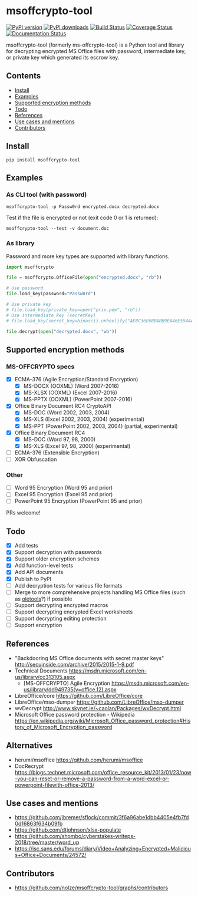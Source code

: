# msoffcrypto-tool

[![PyPI version](https://badge.fury.io/py/msoffcrypto-tool.svg)](https://badge.fury.io/py/msoffcrypto-tool)
[![PyPI downloads](https://img.shields.io/pypi/dm/msoffcrypto-tool.svg)](https://pypistats.org/packages/msoffcrypto-tool)
[![Build Status](https://travis-ci.org/nolze/msoffcrypto-tool.svg?branch=master)](https://travis-ci.org/nolze/msoffcrypto-tool)
[![Coverage Status](https://codecov.io/gh/nolze/msoffcrypto-tool/branch/master/graph/badge.svg)](https://codecov.io/gh/nolze/msoffcrypto-tool)
[![Documentation Status](https://readthedocs.org/projects/msoffcrypto-tool/badge/?version=latest)](http://msoffcrypto-tool.readthedocs.io/en/latest/?badge=latest)

msoffcrypto-tool (formerly ms-offcrypto-tool) is a Python tool and library for decrypting encrypted MS Office files with password, intermediate key, or private key which generated its escrow key.

## Contents

* [Install](#install)
* [Examples](#examples)
* [Supported encryption methods](#supported-encryption-methods)
* [Todo](#todo)
* [References](#references)
* [Use cases and mentions](#use-cases-and-mentions)
* [Contributors](#contributors)

## Install

```
pip install msoffcrypto-tool
```

## Examples

### As CLI tool (with password)

```
msoffcrypto-tool -p Passw0rd encrypted.docx decrypted.docx
```

Test if the file is encrypted or not (exit code 0 or 1 is returned):

```
msoffcrypto-tool --test -v document.doc
```

### As library

Password and more key types are supported with library functions.

```python
import msoffcrypto

file = msoffcrypto.OfficeFile(open("encrypted.docx", "rb"))

# Use password
file.load_key(password="Passw0rd")

# Use private key
# file.load_key(private_key=open("priv.pem", "rb"))
# Use intermediate key (secretKey)
# file.load_key(secret_key=binascii.unhexlify("AE8C36E68B4BB9EA46E5544A5FDB6693875B2FDE1507CBC65C8BCF99E25C2562"))

file.decrypt(open("decrypted.docx", "wb"))
```

## Supported encryption methods

### MS-OFFCRYPTO specs

* [x] ECMA-376 (Agile Encryption/Standard Encryption)
  * [x] MS-DOCX (OOXML) (Word 2007-2016)
  * [x] MS-XLSX (OOXML) (Excel 2007-2016)
  * [x] MS-PPTX (OOXML) (PowerPoint 2007-2016)
* [x] Office Binary Document RC4 CryptoAPI
  * [x] MS-DOC (Word 2002, 2003, 2004)
  * [x] MS-XLS (Excel 2002, 2003, 2004) (experimental)
  * [x] MS-PPT (PowerPoint 2002, 2003, 2004) (partial, experimental)
* [x] Office Binary Document RC4
  * [x] MS-DOC (Word 97, 98, 2000)
  * [x] MS-XLS (Excel 97, 98, 2000) (experimental)
* [ ] ECMA-376 (Extensible Encryption)
* [ ] XOR Obfuscation

### Other

* [ ] Word 95 Encryption (Word 95 and prior)
* [ ] Excel 95 Encryption (Excel 95 and prior)
* [ ] PowerPoint 95 Encryption (PowerPoint 95 and prior)

PRs welcome!

## Todo

* [x] Add tests
* [x] Support decryption with passwords
* [x] Support older encryption schemes
* [x] Add function-level tests
* [x] Add API documents
* [x] Publish to PyPI
* [ ] Add decryption tests for various file formats
* [ ] Merge to more comprehensive projects handling MS Office files (such as [oletools](https://github.com/decalage2/oletools/)?) if possible
* [ ] Support decrypting encrypted macros
* [ ] Support decrypting encrypted Excel worksheets
* [ ] Support decrypting editing protection
* [ ] Support encryption

## References

* "Backdooring MS Office documents with secret master keys" <http://secuinside.com/archive/2015/2015-1-9.pdf>
* Technical Documents <https://msdn.microsoft.com/en-us/library/cc313105.aspx>
  * [MS-OFFCRYPTO] Agile Encryption <https://msdn.microsoft.com/en-us/library/dd949735(v=office.12).aspx>
* LibreOffice/core <https://github.com/LibreOffice/core>
* LibreOffice/mso-dumper <https://github.com/LibreOffice/mso-dumper>
* wvDecrypt <http://www.skynet.ie/~caolan/Packages/wvDecrypt.html>
* Microsoft Office password protection - Wikipedia <https://en.wikipedia.org/wiki/Microsoft_Office_password_protection#History_of_Microsoft_Encryption_password>

## Alternatives

* herumi/msoffice <https://github.com/herumi/msoffice>
* DocRecrypt <https://blogs.technet.microsoft.com/office_resource_kit/2013/01/23/now-you-can-reset-or-remove-a-password-from-a-word-excel-or-powerpoint-filewith-office-2013/>

## Use cases and mentions

* <https://github.com/jbremer/sflock/commit/3f6a96abe1dbb4405e4fb7fd0d16863f634b09fb>
* <https://github.com/dtjohnson/xlsx-populate>
* <https://github.com/shombo/cyberstakes-writeps-2018/tree/master/word_up>
* <https://isc.sans.edu/forums/diary/Video+Analyzing+Encrypted+Malicious+Office+Documents/24572/>

## Contributors

* <https://github.com/nolze/msoffcrypto-tool/graphs/contributors>
